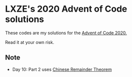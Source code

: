 # LXZE's 2020 Advent of Code solutions
These codes are my solutions for the [Advent of Code 2020.](https://adventofcode.com/2020)

Read it at your own risk.

## Note 
- Day 10: Part 2 uses [Chinese Remainder Theorem](https://www.geeksforgeeks.org/chinese-remainder-theorem-set-2-implementation/)